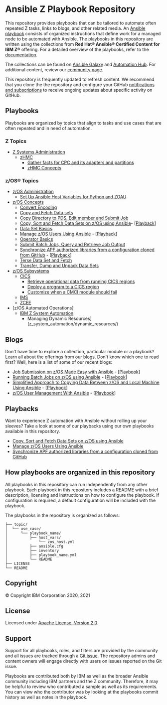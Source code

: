 # Ansible Z Playbook Repository

This repository provides playbooks that can be tailored to automate often
repeated Z tasks, links to blogs, and other related media. An [Ansible playbook](https://docs.ansible.com/ansible/latest/user_guide/playbooks_intro.html#playbooks-intro)
consists of organized instructions that define work for a managed node to be
automated with Ansible. The playbooks in this
repository are written using the collections from
**Red Hat® Ansible® Certified Content for IBM Z®** offering. For a detailed
overview of the playbooks, refer to the
[documentation](https://ibm.github.io/z_ansible_collections_doc/index.html).

The collections can be found on
[Ansible Galaxy](https://galaxy.ansible.com/search?deprecated=false&keywords=ibm_z&order_by=-relevance&page=1)
and [Automation Hub](https://www.ansible.com/products/automation-hub).
For additional content, review our [community page](ibm.biz/BdfsTR).

This repository is frequently updated to refresh content. We recommend that you clone the
the repository and configure your GitHub
[notifications and subscriptions](https://docs.github.com/en/github/managing-subscriptions-and-notifications-on-github/about-notifications#notifications-and-subscriptions)
to receive ongoing updates about specific activity on GitHub.

## Playbooks

Playbooks are organized by topics that align to tasks and use cases that are
often repeated and in need of automation.

### Z Topics
* [Z Systems Administration](z_systems_administration)
  * [zHMC](z_systems_administration/zhmc)
    * [Gather facts for CPC and its adapters and partitions](z_systems_administration/zhmc/docs/usecase_playbooks.md)
    * [zHMC Concepts](z_systems_administration/zhmc/docs/module_playbooks.md)

### z/OS® Topics
* [z/OS Administration](zos_administration/)
   * [Set Up Ansible Host Variables for Python and ZOAU](zos_administration/host_setup)
* [z/OS Concepts](zos_concepts/)
   * [Convert Encoding](zos_concepts/encoding/convert_encoding)
   * [Copy and Fetch Data sets](zos_concepts/data_transfer/copy_fetch_data_set)
   * [Copy Directory to PDS, Edit member and Submit Job](zos_concepts/data_sets/copy_edit_submit)
   * [Copy, Sort and Fetch Data Sets on z/OS using Ansible](zos_concepts/data_transfer/copy_sort_fetch)- \[[Playback](https://mediacenter.ibm.com/media/Copy%2C+sort%2C+and+fetch+data+on+z+OS+using+Ansible/1_ah4qhyvu)]
   * [Data Set Basics](zos_concepts/data_sets/data_set_basics)
   * [Manage z/OS Users Using Ansible](zos_concepts/user_management/add_remove_user) - \[[Playback](https://mediacenter.ibm.com/media/Managing+z+OS+Users+with+Ansible+/1_bnud4enw)]
   * [Operator Basics](zos_concepts/zos_operator/zos_operator_basics)
   * [Submit Batch Jobs, Query and Retrieve Job Output](zos_concepts/jobs/submit_query_retrieve)
   * [Synchronize APF authorized libraries from a configuration cloned from GitHub](zos_concepts/program_authorization/git_apf) - \[[Playback](https://mediacenter.ibm.com/media/Using+Ansible+to+synchronize+z+OS+APF+libraries+from+a+GitHub+configuration+file/1_e6qsiwmg)]
   * [Terse Data Set and Fetch](zos_concepts/data_transfer/terse_fetch_data_set)
   * [Transfer, Dump and Unpack Data Sets](zos_concepts/data_transfer/dump_pack_ftp_unpack_restore)
* [z/OS Subsystems](zos_subsystems)
   * [CICS](zos_subsystems/cics)
     * [Retrieve operational data from running CICS regions](zos_subsystems/cics/cmci/reporting)
     * [Deploy a program to a CICS region](zos_subsystems/cics/cmci/deploy_program)
     * [Customize when a CMCI module should fail](zos_subsystems/cics/cmci/override_failure)
   * [IMS](zos_subsystems/ims)
   * [ZCEE](zos_subsystems/zcee)
* [z/OS Automated Operations]   
   * [IBM Z System Automation](z_system_automation)
     * Managing Dynamic Resources](z_system_automation/dynamic_resources/)

## Blogs
Don't have time to explore a collection, particular module or a playbook? Learn all about the offerings 
from our
[blogs](https://community.ibm.com/community/user/ibmz-and-linuxone/groups/topic-home/blog-entries?communitykey=ce54fe94-0145-4832-a0ef-4ea81d6062cc&tab=blog-entries). Don't know
which one to read first? Well, here is a list of some of our recent blogs:

* [Job Submission on z/OS Made Easy with Ansible](https://community.ibm.com/community/user/ibmz-and-linuxone/blogs/asif-mahmud1/2020/08/04/how-to-run-batch-jobs-on-zos-without-jcl-using-ans) - \[[Playbook](zos_concepts/jobs/submit_query_retrieve)\]
* [Running Batch Jobs on z/OS using Ansible](https://community.ibm.com/community/user/ibmz-and-linuxone/blogs/asif-mahmud1/2020/08/04/how-to-run-batch-jobs-on-zos-without-jcl-using-ans) - \[[Playbook](zos_concepts/data_transfer/copy_sort_fetch)\]
* [Simplified Approach to Copying Data Between z/OS and Local Machine Using Ansible](https://community.ibm.com/community/user/ibmz-and-linuxone/blogs/asif-mahmud1/2020/06/11/simplified-approach-to-copying-data-between-zos-an) - \[[Playbook](zos_concepts/data_transfer/copy_fetch_data_set)\]
* [z/OS User Management With Ansible](https://community.ibm.com/community/user/ibmz-and-linuxone/blogs/blake-becker1/2020/09/03/zos-user-management-with-ansible) - \[[Playbook](zos_concepts/user_management/add_remove_user)\]

## Playbacks
Want to experience Z automation with Ansible without rolling up your sleeves?
Take a look at some of our playbacks using our own playbooks available
in this repository.

* [Copy, Sort and Fetch Data Sets on z/OS using Ansible](https://mediacenter.ibm.com/media/Copy%2C+sort%2C+and+fetch+data+on+z+OS+using+Ansible/1_ah4qhyvu)
* [Manage z/OS Users Using Ansible](https://mediacenter.ibm.com/media/Managing+z+OS+Users+with+Ansible+/1_bnud4enw)
* [Synchronize APF authorized libraries from a configuration cloned from GitHub](https://mediacenter.ibm.com/media/Using+Ansible+to+synchronize+z+OS+APF+libraries+from+a+GitHub+configuration+file/1_e6qsiwmg)

## How playbooks are organized in this repository

All playbooks in this repository can run independently from any other playbook.
Each playbook in this repository includes a README with a brief description,
licensing and instructions on how to configure the playbook. If configuration is
required, a default configuration will be included with the playbook.

The playbooks in the repository is organized as follows:

    ├── topic/
    │  └── use_case/
    │      └── playbook_name/
    │          ├── host_vars/
    │              └── zos_host.yml
    │          ├── ansible.cfg
    │          ├── inventory
    │          ├── playbook_name.yml
    │          └── README
    ├── LICENSE
    └── README

## Copyright
© Copyright IBM Corporation 2020, 2021

## License
Licensed under
[Apache License, Version 2.0](https://opensource.org/licenses/Apache-2.0).

## Support
Support for all playbooks, roles, and filters are provided by the community
and all issues are tracked through a
[Git issue](https://github.com/IBM/z_ansible_collections_samples/issues).
The repository admins and content owners will engage directly with users on issues reported on the
Git issue.

Playbooks are contributed both by IBM as well as the broader Ansible community including IBM partners and the Z community. 
Therefore, it may be helpful to review who contributed a sample as well as its requirements. You
can view who the contributor was by looking at the playbooks commit history as
well as notes in the playbook.

